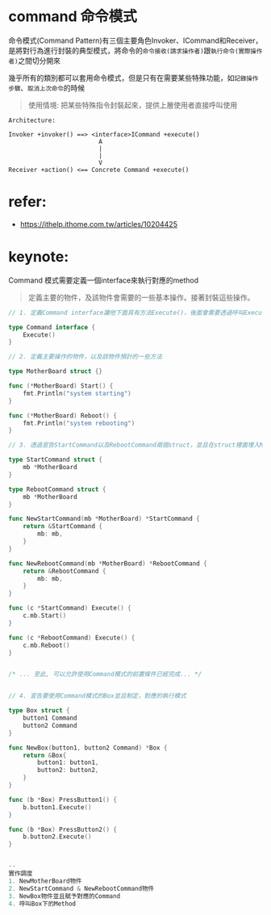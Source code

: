 # command 命令模式
命令模式(Command Pattern)有三個主要角色Invoker、ICommand和Receiver，是將對行為進行封裝的典型模式，將命令的`命令接收(請求操作者)`跟`執行命令(實際操作者)`之間切分開來

幾乎所有的類別都可以套用命令模式，但是只有在需要某些特殊功能，如`記錄操作步驟`、`取消上次命令`的時候

> 使用情境: 把某些特殊指令封裝起來，提供上層使用者直接呼叫使用
```
Architecture:

Invoker +invoker() ==> <interface>ICommand +execute()
                         A
                         |
                         |
                         V
Receiver +action() <== Concrete Command +execute() 
```

# refer:
- https://ithelp.ithome.com.tw/articles/10204425


# keynote:
Command 模式需要定義一個interface來執行對應的method
> 定義主要的物件，及該物件會需要的一些基本操作。接著封裝這些操作。
```go
// 1. 定義Command interface讓他下面具有方法Execute()，後面會需要透過呼叫Execute()這個方法來執行確實的指令

type Command interface {
    Execute()
}

// 2. 定義主要操作的物件，以及該物件預計的一些方法

type MotherBoard struct {}

func (*MotherBoard) Start() {
    fmt.Println("system starting")
}

func (*MotherBoard) Reboot() {
    fmt.Println("system rebooting")
}

// 3. 透過宣告StartCommand以及RebootCommand兩個struct，並且在struct裡面埋入MotherBoard調度該物件的method，後面可以直接使用Execute()方法調度對應的功能

type StartCommand struct {
    mb *MotherBoard
}

type RebootCommand struct {
    mb *MotherBoard
}

func NewStartCommand(mb *MotherBoard) *StartCommand {
    return &StartCommand {
        mb: mb,
    }
}

func NewRebootCommand(mb *MotherBoard) *RebootCommand {
    return &RebootCommand {
        mb: mb,
    }
}

func (c *StartCommand) Execute() {
    c.mb.Start()
}

func (c *RebootCommand) Execute() {
    c.mb.Reboot()
}


/* ... 至此, 可以允許使用Command模式的前置條件已經完成... */


// 4. 宣告要使用Command模式的Box並且制定，對應的執行模式

type Box struct {
    button1 Command
    button2 Command
}

func NewBox(button1, button2 Command) *Box {
    return &Box{
        button1: button1,
        button2: button2,
    }
}

func (b *Box) PressButton1() {
    b.button1.Execute()
}

func (b *Box) PressButton2() {
    b.button2.Execute()
}


--
實作調度
1. NewMotherBoard物件
2. NewStartCommand & NewRebootCommand物件
3. NewBox物件並且賦予對應的Command
4. 呼叫Box下的Method

```